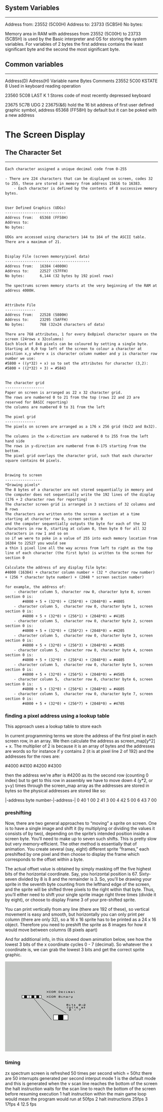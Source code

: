 ## System Variables
----------------
Address from:	23552 (5C00H)
Address to:		23733 (5CB5H)
No bytes:				

Memory area in RAM with addresses from 23552 (5C00H) to 23733 (5CB5H) is used by the Basic interpreter and OS for storing the system variables.
For variables of 2 bytes the first address contains the least significant byte and the second the most significant byte.

## Common variables
----------------
Address(D)		Adress(H)		Variable name		Bytes		Comments
23552			5C00			KSTATE				8			Used in keyboard reading operation

23560			5C08			LAST K				1			Stores code of most recently depressed keyboard

23675			5C7B			UDG					2			23675(&6) hold the 16 bit address of first user defined graphic symbol,
																address 65368 (FF58H) by default but it can be poked with a new address
																

# The Screen Display

## The Character Set
-----------------

	Each character assigned a unique decimal code from 0-255

	- There are 224 characters that can be displayed on screen, codes 32 to 255, these are stored in memory from address 15616 to 16383.
		- Each character is defined by the contents of 8 successive memory bytes.


	User Defined Graphics (UDGs)
	----------------------------
	Address from:	65368 (FF58H)
	Address to:		
	No bytes:		

	UDGs are accessed using characters 144 to 164 of the ASCII table.
	There are a maximum of 21. 


	Display File (screen memory/pixel data)
	---------------------------------------
	Address from:	16384 (4000H)
	Address to:		22527 (57FFH)
	No bytes:		6,144 (32 bytes by 192 pixel rows)

	The spectrums screen memory starts at the very beginning of the RAM at address 4000H.


	Attribute File
	--------------
	Address from:	22528 (5800H)
	Address to:		23295 (5AFFH)
	No bytes:		768 (32x24 characters of data)	

	There are 768 attributes, 1 for every 8x8pixel character square on the screen (24rows x 32columns)
	Each block of 8x8 pixels can be coloured by setting a single byte.
	Starting at 0,0 top left of the screen to colour a character at position x,y where x is character column number and y is character row number we use:
    #5800 + ((y*32) + x) so to set the attributes for character (3,2):
	#5800 + ((2*32) + 3) = #5843


	The character grid
	------------------
	Paper on screen is arranged as 22 x 32 character grid.
	The rows are numbered 0 to 21 from the top (rows 22 and 23 are reserved for BASIC reporting)
	the columns are numbered 0 to 31 from the left

 	The pixel grid
	--------------
	The pixels on screen are arranged as a 176 x 256 grid (8x22 and 8x32).
	
	The columns in the x-direction are numbered 0 to 255 from the left hand side
	The rows in y-direction are numbered from 0-175 starting from the bottom.
	The pixel grid overlays the character grid, such that each character square contains 64 pixels.
	
	
	Drawing to screen
	-----------------
	*Drawing pixels*
	The 8 bytes of a character are not stored sequentially in memory and the computer does not sequentially write the 192 lines of the display (176 + 2 character rows for reporting)
	The character screen grid is arranged in 3 sections of 32 columns and 8 rows 
	The characters are written onto the screen a section at a time starting at character row 0, screen section 0 
	and the computer sequentially outputs the byte for each of the 32 characters in row 0, starting at column 0, then byte 0 for all 32 characters in row 1 and so on 
	so if we were to poke in a value of 255 into each memory location from 16384 to 22527 you would see 
	a thin 1 pixel line all the way across from left to right as the top line of each character (the first byte) is written to the screen for section 0
	
	Calculate the address of any display file byte:
	#4000 (16384) + character column number + (32 * character row number) + (256 * character byte number) + (2048 * screen section number)
	
	for example, the address of: 
		- character column 5, character row 0, character byte 0, screen section 0 is:
			#4000 + 5 + (32*0) + (256*0) + (2048*0) = #4005
		- character column 5,  character row 0, character byte 1, screen section 0 is: 
			#4000 + 5 + (32*0) + (256*1) + (2048*0) = #4105
		- character column 5,  character row 0, character byte 2, screen section 0 is: 
			#4000 + 5 + (32*0) + (256*2) + (2048*0) = #4205
		- character column 5,  character row 0, character byte 3, screen section 0 is: 
			#4000 + 5 + (32*0) + (256*3) + (2048*0) = #4305
		- character column 5,  character row 0, character byte 4, screen section 0 is: 
			#4000 + 5 + (32*0) + (256*4) + (2048*0) = #4405
		- character column 5,  character row 0, character byte 5, screen section 0 is: 
			#4000 + 5 + (32*0) + (256*5) + (2048*0) = #4505
		- character column 5,  character row 0, character byte 6, screen section 0 is: 
			#4000 + 5 + (32*0) + (256*6) + (2048*0) = #4605
		- character column 5,  character row 0, character byte 7, screen section 0 is: 
			#4000 + 5 + (32*0) + (256*7) + (2048*0) = #4705
	
	
### finding a pixel address using a lookup table

This approach uses a lookup table to store each 

In current programming terms we store the address of the first pixel in each screen row, in an array. We then calculate the address as screen_map[y*2] + x. The multiplier of 2 is because it is an array of bytes and the addresses are words
so for instance if y contains 2 (it is at pixel line 2 of 192) and the addresses for the rows are:

#4000
#4100
#4200
#4300

then the address we're after is #4200 as its the second row (counting 0 index) but to get to this row in assembly we have to move down 4 (y*2, or y+y) times through the screen_map array as the addresses are stored in bytes so the physical addresses are stored like so:

|-address byte number-|-address-|
		0				40
		1				00
		2				41
		3				00
		4				42
		5				00
		6				43
		7				00


### preshifting

Now, there are two general approaches to “moving” a sprite on screen. One is to have a single image and shift it (by multiplying or dividing the values it consists of by two), depending on the sprite’s intended position inside a screen byte. You’ll need to make up to seven such shifts. This is pretty slow but very memory-efficient. The other method is essentially that of animation. You create several (say, eight) different sprite “frames,” each preshifted by one pixel and then choose to display the frame which corresponds to the offset within a byte.

The actual offset value is obtained by simply masking off the five highest bits of the horizontal coordinate. Say, you horizontal position is 67. Sixty-seven divided by 8 is 8 and the remainder is 3. So, you’ll be drawing your sprite in the seventh byte counting from the lefthand edge of the screen, and the sprite will be shifted three pixels to the right within that byte. Thus, you’ll either need to shift your single sprite image right three times (divide it by eight), or choose to display Frame 3 of your pre-shifted sprite.


You can print vertically from any line (there are 192 of these), so vertical movement is easy and smooth, but horizontally you can only print per column (there are only 32), so a 16 x 16 sprite has to be printed as a 24 x 16 object. Therefore you need to preshift the sprite as 8 images for how it would move between columns (8 pixels apart)

And for additional info, in this slowed down animation below, see how the lowest 3 bits of the x coordinate cycles 0 - 7 (decimal). So whatever the x coordinate is, we can grab the lowest 3 bits and get the correct sprite graphic.

![](src/spriteexample.gif)



### timing

zx spectrum screen is refreshed 50 times per second which = 50hz
there are 50 interrupts generated per second 
interput mode 1 is the default mode and this is generated when the v scan line reaches the bottom of the screen
the halt instruction waits for the scan line to reach the bottom of the screen before resuming execution
1 halt instruction within the main game loop would mean the program would run at 50fps
2 halt instructions 25fps
3 17fps
4 12.5 fps